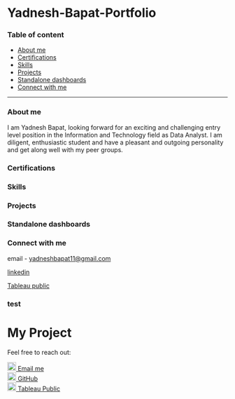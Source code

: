 # Yadnesh-Bapat-Portfolio

### Table of content
- [About me](#About-me)
- [Certifications](#Certifications)
- [Skills](#Skills)
- [Projects](#Projects)
- [Standalone dashboards](#Standalone-dashboards)
- [Connect with me](Connect-with-me)

--------------------------------------------------------------------------------
### About me
I am Yadnesh Bapat, looking forward for an exciting and challenging entry level position in the Information and Technology field as Data Analyst. I am diligent, enthusiastic student and have a pleasant and outgoing personality and get along well with my peer groups.

### Certifications

### Skills


### Projects


### Standalone dashboards


### Connect with me
email - yadneshbapat11@gmail.com 

[linkedin](https://www.linkedin.com/in/yadnesh-bapat-086a291b4)

[Tableau public](www.google.com)

### test

# My Project

Feel free to reach out:

[<img src="https://upload.wikimedia.org/wikipedia/commons/6/60/Letter_Envelope_Icon.svg" width="20"> Email me](mailto:yadneshbapat11@gmail.com)  
[<img src="https://upload.wikimedia.org/wikipedia/commons/9/91/Octicons-mark-github.svg" width="20"> GitHub](https://github.com/yourusername)  
[<img src="https://upload.wikimedia.org/wikipedia/commons/e/e1/Tableau_logo.svg" width="20"> Tableau Public](https://public.tableau.com/profile/yourprofile)

